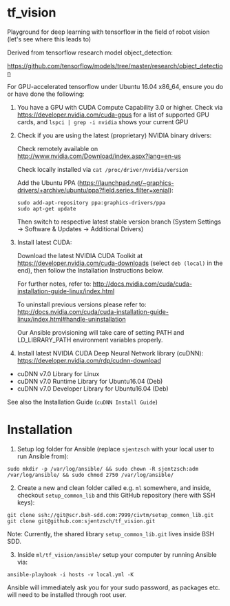 # tf_vision
Playground for deep learning with tensorflow in the field of robot vision (let's see where this leads to)

Derived from tensorflow research model object_detection:

https://github.com/tensorflow/models/tree/master/research/object_detection

For GPU-accelerated tensorflow under Ubuntu 16.04 x86_64, ensure you do or have done the following: 

1. You have a GPU with CUDA Compute Capability 3.0 or higher. Check via https://developer.nvidia.com/cuda-gpus for a list of supported GPU cards, and `lspci | grep -i nvidia` shows your current GPU

2. Check if you are using the latest (proprietary) NVIDIA binary drivers: 

   Check remotely available on http://www.nvidia.com/Download/index.aspx?lang=en-us

   Check locally installed via `cat /proc/driver/nvidia/version`

   Add the Ubuntu PPA (https://launchpad.net/~graphics-drivers/+archive/ubuntu/ppa?field.series_filter=xenial):

   ```
   sudo add-apt-repository ppa:graphics-drivers/ppa
   sudo apt-get update
   ```

   Then switch to respective latest stable version branch (System Settings -> Software & Updates -> Additional Drivers)

3. Install latest CUDA:

   Download the latest NVIDIA CUDA Toolkit at https://developer.nvidia.com/cuda-downloads (select `deb (local)` in the end), then follow the Installation Instructions below.

   For further notes, refer to: http://docs.nvidia.com/cuda/cuda-installation-guide-linux/index.html

   To uninstall previous versions please refer to: http://docs.nvidia.com/cuda/cuda-installation-guide-linux/index.html#handle-uninstallation

   Our Ansible provisioning will take care of setting PATH and LD_LIBRARY_PATH environment variables properly.

3. Install latest NVIDIA CUDA Deep Neural Network library (cuDNN): https://developer.nvidia.com/rdp/cudnn-download

  * cuDNN v7.0 Library for Linux
  * cuDNN v7.0 Runtime Library for Ubuntu16.04 (Deb)
  * cuDNN v7.0 Developer Library for Ubuntu16.04 (Deb)

   See also the Installation Guide (`cuDNN Install Guide`)

# Installation

1. Setup log folder for Ansible (replace `sjentzsch` with your local user to run Ansible from):

```
sudo mkdir -p /var/log/ansible/ && sudo chown -R sjentzsch:adm /var/log/ansible/ && sudo chmod 2750 /var/log/ansible/
```

2. Create a new and clean folder called e.g. `ml` somewhere, and inside, checkout `setup_common_lib` and this GitHub repository (here with SSH keys):

```
git clone ssh://git@scr.bsh-sdd.com:7999/civtm/setup_common_lib.git
git clone git@github.com:sjentzsch/tf_vision.git
```

Note: Currently, the shared library `setup_common_lib.git` lives inside BSH SDD.

3. Inside `ml/tf_vision/ansible/` setup your computer by running Ansible via:

```
ansible-playbook -i hosts -v local.yml -K
```

Ansible will immediately ask you for your sudo password, as packages etc. will need to be installed through root user.


